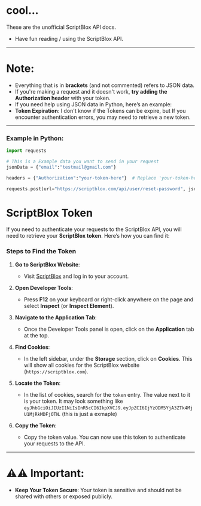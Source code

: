 # cool...

These are the unofficial ScriptBlox API docs.  
- Have fun reading / using the ScriptBlox API.

---

# **Note:**

- Everything that is in **brackets** (and not commented) refers to JSON data.
- If you're making a request and it doesn't work, **try adding the Authorization header** with your token.
- If you need help using JSON data in Python, here’s an example:
- **Token Expiration**: I don't know if the Tokens can be expire, but If you encounter authentication errors, you may need to retrieve a new token.

---

### **Example in Python:**

```python
import requests

# This is a Example data you want to send in your request
jsonData = {"email":"testmail@gmail.com"}

headers = {"Authorization":"your-token-here"}  # Replace 'your-token-here' with your token

requests.post(url="https://scriptblox.com/api/user/reset-password", json=jsonData, headers=headers)
```

# **ScriptBlox Token**

If you need to authenticate your requests to the ScriptBlox API, you will need to retrieve your **ScriptBlox token**. Here’s how you can find it:

### **Steps to Find the Token**

1. **Go to ScriptBlox Website**:
   - Visit [ScriptBlox](https://scriptblox.com) and log in to your account.

2. **Open Developer Tools**:
   - Press **F12** on your keyboard or right-click anywhere on the page and select **Inspect** (or **Inspect Element**).

3. **Navigate to the Application Tab**:
   - Once the Developer Tools panel is open, click on the **Application** tab at the top.

4. **Find Cookies**:
   - In the left sidebar, under the **Storage** section, click on **Cookies**. This will show all cookies for the ScriptBlox website (`https://scriptblox.com`).

5. **Locate the Token**:
   - In the list of cookies, search for the `token` entry. The value next to it is your token. It may look something like `eyJhbGciOiJIUzI1NiIsInR5cCI6IkpXVCJ9.eyJpZCI6IjYzODM5YjA3ZTk4MjU1MjRkMDFjOTN`. (this is just a exmaple)

6. **Copy the Token**:
   - Copy the token value. You can now use this token to authenticate your requests to the API.

---

# ⚠️⚠️ **Important**:

- **Keep Your Token Secure**: Your token is sensitive and should not be shared with others or exposed publicly.
